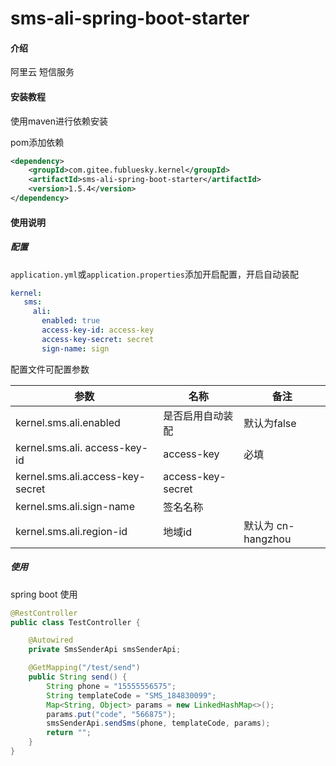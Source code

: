 # sms-ali-spring-boot-starter

#### 介绍
阿里云 短信服务

#### 安装教程
使用maven进行依赖安装

pom添加依赖

```xml
<dependency>
    <groupId>com.gitee.fubluesky.kernel</groupId>
    <artifactId>sms-ali-spring-boot-starter</artifactId>
    <version>1.5.4</version>
</dependency>
```

#### 使用说明

##### **配置**

```application.yml```或```application.properties```添加开启配置，开启自动装配

```yml
kernel:
   sms:
     ali:
       enabled: true
       access-key-id: access-key
       access-key-secret: secret
       sign-name: sign
```

配置文件可配置参数

| 参数                           | 名称                           | 备注                                     |
| ------------------------------ | ------------------------------ | ---------------------------------------- |
| kernel.sms.ali.enabled  | 是否启用自动装配               | 默认为false                              |
| kernel.sms.ali. access-key-id | access-key         | 必填 |
| kernel.sms.ali.access-key-secret | access-key-secret |  |
| kernel.sms.ali.sign-name | 签名名称 |  |
| kernel.sms.ali.region-id | 地域id | 默认为 cn-hangzhou |

##### 使用

spring boot 使用

```java
@RestController
public class TestController {

    @Autowired
    private SmsSenderApi smsSenderApi;

    @GetMapping("/test/send")
    public String send() {
        String phone = "15555556575";
        String templateCode = "SMS_184830099";
        Map<String, Object> params = new LinkedHashMap<>();
        params.put("code", "566875");
        smsSenderApi.sendSms(phone, templateCode, params);
        return "";
    }
}
```

